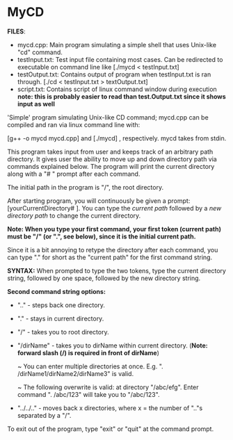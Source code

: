 # MyCD
**FILES**:
- mycd.cpp: Main program simulating a simple shell that uses Unix-like "cd" command. 
- testInput.txt: Test input file containing most cases. Can be redirected to executable on command line like [./mycd < testInput.txt]
- testOutput.txt: Contains output of program when testInput.txt is ran through. [./cd < testInput.txt > textOutput.txt]
- script.txt: Contains script of linux command window during execution **note: this is probably easier to read than test.Output.txt since it shows input as well**

'Simple' program simulating Unix-like CD command; mycd.cpp can be compiled and ran via linux command line with:

[g++ -o mycd mycd.cpp] and [./mycd] , respectively. mycd takes from stdin.

This program takes input from user and keeps track of an arbitrary path directory. It gives user the ability to move up and down directory path via commands explained below. The program will print the current directory along with a "# " prompt after each command. 

The initial path in the program is "/", the root directory.

After starting program, you will continuously be given a prompt: [yourCurrentDirectory# ]. You can type the _current path_ followed by a _new directory path_ to change the current directory.

**Note: When you type your first command, your first token (current path) must be "/" (or ".", see below), since it is the initial current path.**

Since it is a bit annoying to retype the directory after each command, you can type "." for short as the "current path" for the first command string.

**SYNTAX:** When prompted to type the two tokens, type the current directory string, followed by one space, followed by the new directory string.

**Second command string options:**
- ".." - steps back one directory.
- "." - stays in current directory.
- "/" - takes you to root directory.
- "/dirName" - takes you to dirName within current directory. (**Note: forward slash (/) is required in front of dirName**)
   
   ~ You can enter multiple directories at once. E.g. ". /dirName1/dirName2/dirName3" is valid.
   
   ~ The following overwrite is valid: at directory "/abc/efg". Enter command ". /abc/123" will take you to "/abc/123".
- "../../.." - moves back x directories, where x = the number of ".."s separated by a "/".

To exit out of the program, type "exit" or "quit" at the command prompt.

